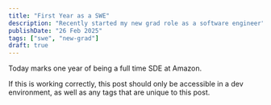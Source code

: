 ```yaml
---
title: "First Year as a SWE"
description: "Recently started my new grad role as a software engineer"
publishDate: "26 Feb 2025"
tags: ["swe", "new-grad"]
draft: true
---
```


Today marks one year of being a full time SDE at Amazon.

If this is working correctly, this post should only be accessible in a dev environment, as well as any tags that are unique to this post.
